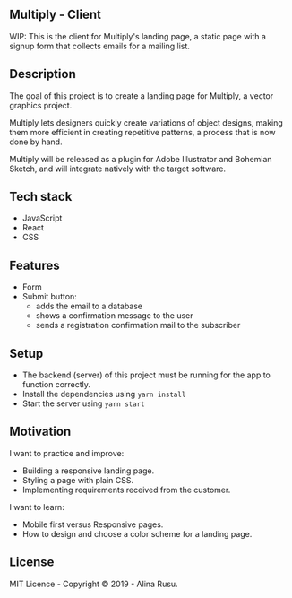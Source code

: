 ## Multiply - Client

WIP: This is the client for Multiply's landing page, a static page with a signup form that collects emails for a mailing list.

## Description

The goal of this project is to create a landing page for Multiply, a vector graphics project. 

Multiply lets designers quickly create variations of object designs, making them more efficient in creating repetitive patterns, a process that is now done by hand.

Multiply will be released as a plugin for Adobe Illustrator and Bohemian Sketch, and will integrate natively with the target software.

## Tech stack

* JavaScript
* React
* CSS

## Features

* Form 
* Submit button:
   * adds the email to a database 
   * shows a confirmation message to the user
   * sends a registration confirmation mail to the subscriber 

## Setup

* The backend (server) of this project must be running for the app to function correctly.
* Install the dependencies using `yarn install`
* Start the server using `yarn start`

## Motivation

I want to practice and improve:
* Building a responsive landing page.
* Styling a page with plain CSS.
* Implementing requirements received from the customer.

I want to learn:
* Mobile first versus Responsive pages.
* How to design and choose a color scheme for a landing page. 

## License

MIT Licence - Copyright &copy; 2019 - Alina Rusu.

